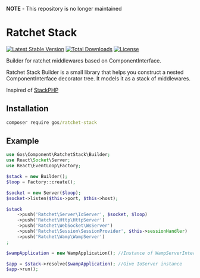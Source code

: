 **NOTE** - This repository is no longer maintained

Ratchet Stack
==============

[![Latest Stable Version](https://poser.pugx.org/gos/ratchet-stack/v/stable)](https://packagist.org/packages/gos/ratchet-stack) [![Total Downloads](https://poser.pugx.org/gos/ratchet-stack/downloads)](https://packagist.org/packages/gos/ratchet-stack) [![License](https://poser.pugx.org/gos/ratchet-stack/license)](https://packagist.org/packages/gos/ratchet-stack)

Builder for ratchet middlewares based on ComponentInterface.

Ratchet Stack Builder is a small library that helps you construct a nested ComponentInterface decorator tree. It models it as a stack of middlewares.

Inspired of [StackPHP](https://github.com/stackphp/builder)

## Installation

```cmd
composer require gos/ratchet-stack
```

## Example

```php
use Gos\Component\RatchetStack\Builder;
use React\Socket\Server;
use React\EventLoop\Factory;

$stack = new Builder();
$loop = Factory::create();

$socket = new Server($loop);
$socket->listen($this->port, $this->host);

$stack
	->push('Ratchet\Server\IoServer', $socket, $loop)
	->push('Ratchet\Http\HttpServer')
	->push('Ratchet\WebSocket\WsServer')
	->push('Ratchet\Session\SessionProvider', $this->sessionHandler)
	->push('Ratchet\Wamp\WampServer')
;

$wampApplication = new WampApplication(); //Instance of WampServerInterface

$app = $stack->resolve($wampApplication); //Give IoServer instance
$app->run();
```

